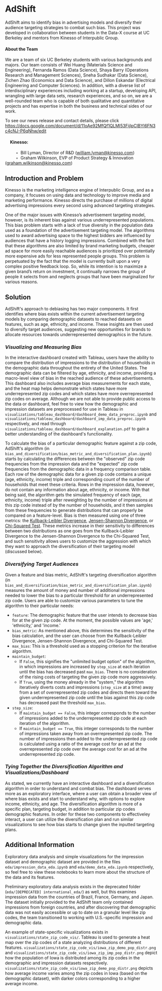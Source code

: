 # AdShift
AdShift aims to identify bias in advertising models and diversify their audience targeting strategies to combat such bias. This project was developed in collaboration between students in the Data-X course at UC Berkeley and mentors from Kinesso of Interpublic Group.

#### About the Team
We are a team of six UC Berkeley students with various backgrounds and majors. Our team consists of Wei Huang (Materials Science and Engineering), Fernanda Ramos (Data Science), Shaya Barry (Operations Research and Management Sciences), Sneha Sudhakar (Data Science), Zichen Zhao (Economics and Data Science), and Dillon Eskandar (Electrical Engineering and Computer Sciences). In addition, with a diverse list of interdisciplinary experiences including working at a startup, developing API, wrangling with large data sets, research experiences, and so on, we are a well-rounded team who is capable of both qualitative and quantitative projects and has expertise in both the business and technical sides of our work. 

To see our news release and contact details, please click https://docs.google.com/document/d/11oAe92MfQf1QLMI53FijlpCIBYl6FN3c4cNJ-P6qNhw/edit

#### &nbsp;&nbsp;&nbsp;&nbsp; Kinesso:
&nbsp;&nbsp;&nbsp;&nbsp;&nbsp;&nbsp;&nbsp;&nbsp; ◦&nbsp;&nbsp;Bill Lyman, Director of R&D ([william.lyman@kinesso.com](mailto:william.lyman@kinesso.com))  
&nbsp;&nbsp;&nbsp;&nbsp;&nbsp;&nbsp;&nbsp;&nbsp; ◦&nbsp;&nbsp;Graham Wilkinson, EVP of Product Strategy & Innovation ([graham.wilkinson@kinesso.com](mailto:graham.wilkinson@kinesso.com))  

## Introduction and Problem
Kinesso is the marketing intelligence engine of Interpublic Group, and as a company, it focuses on using data and technology to improve media and marketing performance. Kinesso directs the purchase of millions of digital advertising impressions every second using advanced targeting strategies. 

One of the major issues with Kinesso’s advertisement targeting model, however, is its inherent bias against various underrepresented populations. This bias problem starts with a lack of true diversity in the population data used as a foundation of the advertisement targeting model. The algorithms used to award advertising space to the highest bidders are influenced by audiences that have a history logging impressions. Combined with the fact that these algorithms are also limited by brand marketing budgets, cheaper ad space for more easily reachable audiences is prioritized over potentially more expensive ads for less represented people groups. This problem is perpetuated by the fact that the model is currently built upon a very complex positive feedback loop. So, while its intention is to maximize a given brand’s return on investment, it continually narrows the group of people it selects from and neglects groups that have been marginalized for various reasons. 

## Solution
AdShift's approach to debiasing has two major components. It first identifies where bias exists within the current advertisement targeting models by comparing demographic datasets to reached datasets on features, such as age, ethnicity, and income. These insights are then used to diversify target audiences, suggesting new opportunities for brands to allocate resources towards underrepresented demographics in the future.

### *Visualizing and Measuring Bias*
In the interactive dashboard created with Tableau, users have the ability to compare the distribution of impressions to the distribution of households in the demographic data throughout the entirety of the United States. The demographic data can be filtered by age, ethnicity, and income, providing a macro-level view of bias in the reached audience of these advertisements. This dashboard also includes average bias measurements for each state, and the heat map helps demonstrate which states have more underrepresented zip codes and which states have more overrepresented zip codes on average. Although we are not able to provide public access to the data or dashboard, feel free to view how the demographic and impression datasets are preprocessed for use in Tableau in `visualizations/tableau_dashboard/dashboard_demo_data_preproc.ipynb` and `visualizations/tableau_dashboard/dashboard_imp_data_preproc.ipynb` respectively, and read through `visualizations/tableau_dashboard/dashboard_explanation.pdf` to gain a better understanding of the dashboard's functionality.

To calculate the bias of a particular demographic feature against a zip code, AdShift's algorithm (in `bias_and_diversification/bias_metric_and_diversification_plan.ipynb`) starts by calculating the differences between the "observed" zip code frequencies from the impression data and the "expected" zip code frequencies from the demographic data in a frequency comparison table. Each row of the demographic data for a given zip code contains a unique (age, ethnicity, income) triple and corresponding count of the number of households that meet these criteria. Rows in the impression data, however, do not contain any information about age, ethnicity, or income. With that being said, the algorithm gets the simulated frequency of each (age, ethnicity, income) triple after reweighting by the number of impressions at this zip code instead of by the number of households, and it then samples from these frequencies to generate distributions that can properly be compared on a feature-level. Bias is then measured using one of three metrics: the [Kullback-Leibler Divergence](https://en.wikipedia.org/wiki/Kullback%E2%80%93Leibler_divergence), [Jensen-Shannon Divergence](https://en.wikipedia.org/wiki/Jensen%E2%80%93Shannon_divergence), or [Chi-Squared Test](). These metrics increase in their sensitivity to differences between two distributions as one goes from the Kullback-Leibler Divergence to the Jensen-Shannon Divergence to the Chi-Squared Test, and such sensitivity allows users to customize the aggression with which they want to approach the diversification of their targeting model (discussed below).     

### *Diversifying Target Audiences*
Given a feature and bias metric, AdShift's targeting diversification algorithm (in `bias_and_diversification/bias_metric_and_diversification_plan.ipynb`) measures the amount of money and number of additional impressions needed to lower the bias to a particular threshold for an underrepresented zip code. Users are able to customize various parameters to tune the algorithm to their particular needs:
- `feature`: The demographic feature that the user intends to decrease bias for at the given zip code. At the moment, the possible values are 'age,' 'ethnicity,' and 'income.'
- `bias_metric`: As mentioned above, this determines the sensitivity of the bias calculation, and the user can choose from the Kullback-Leibler Divergence, Jensen-Shannon Divergence, and Chi-Squared Test.
- `max_bias`: This is a threshold used as a stopping criterion for the iterative algorithm.
- `maintain_budget`: 
    - If `False`, this signifies the "unlimited budget option" of the algorithm, in which impressions are increased by `step_size` at each iteration until the bias has decreased past `max_bias`. There is no consideration of the rising costs of targeting the given zip code more aggressively.
    - If `True`, using the money already in the "system," the algorithm iteratively diverts costs and impressions (`step_size` at a time) away from a set of overrepresented zip codes and directs them toward the given underrepresented zip code until the bias against this zip code has decreased past the threshold `max_bias`.
- `step_size`: 
    - If `maintain_budget == False`, this integer corresponds to the number of impressions added to the underrepresented zip code at each iteration of the algorithm.
    - If `maintain_budget == True`, this integer corresponds to the number of impressions taken away from an overrepresented zip code. The number of impressions then added to the underrepresented zip code is calculated using a ratio of the average cost for an ad at the overrepresented zip code over the average cost for an ad at the underrepresented zip code.

### *Tying Together the Diversification Algorithm and Visualizations/Dashboard*
As stated, we currently have an interactive dashboard and a diversification algorithm in order to understand and combat bias. The dashboard serves more as an exploratory interface, where a user can obtain a broader view of where bias exists and start to understand why, with options to explore income, ethnicity, and age. The diversification algorithm is more of a specific plan, targeting budget, in addition to particular zip codes demographic features. In order for these two components to effectiveley interact, a user can utilize the diversification plan and run similar visualizations to see how bias starts to change given the inputted targeting plans.

## Additional Information
Exploratory data analysis and simple visualizations for the impression dataset and demographic dataset are provided in the files `eda/impression_data_eda.ipynb` and `eda/demo_data_eda.ipynb` respectively, so feel free to view these notebooks to learn more about the structure of the data and its features.

Preliminary exploratory data analysis exists in the deprecated folder (`eda/[DEPRECATED] international_eda/`) as well, but this examines impression data from the countries of Brazil, France, Germany, and Japan. The dataset initially provided to the AdShift team only contained impressions from foreign countries, and after discovering that demographic data was not easily accessible or up to date on a granular level like zip codes, the team transitioned to working with U.S.-specific impression and demographic data.

An example of state-specific visualizations exists in `visualizations/state_zip_code_vis/`. Tableau is used to generate a heat map over the zip codes of a state analyzing distributions of different features. `visualizations/state_zip_code_vis/iowa_zip_demo_pop_distr.png` and `visualizations/state_zip_code_vis/iowa_zip_imp_pop_distr.png` depict how the population of Iowa is distributed among its zip codes in the demographic and impression datasets respectively. `visualizations/state_zip_code_vis/iowa_zip_demo_pop_distr.png` depicts how average income varies among the zip codes in Iowa (based on the demographic dataset), with darker colors corresponding to a higher average income.  
